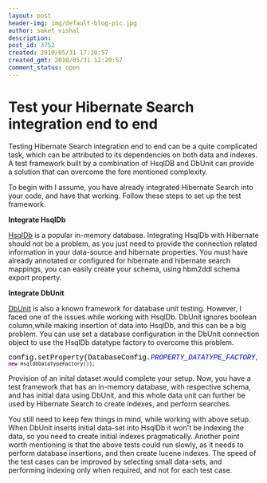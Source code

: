 ```yaml
---
layout: post
header-img: img/default-blog-pic.jpg
author: saket_vishal
description: 
post_id: 3752
created: 2010/05/31 17:20:57
created_gmt: 2010/05/31 12:20:57
comment_status: open
---
```


# Test your Hibernate Search integration end to end

<!--        @page { margin: 2cm }       P { margin-bottom: 0.21cm } -->

<p style="margin-bottom: 0cm;">Testing Hibernate Search integration end to end can be a quite complicated task, which can be attributed to its dependencies on both data and indexes. A test framework built by a combination of HsqlDB and DbUnit can provide a solution that can overcome the fore mentioned complexity.</p>

<!--more-->

<p style="margin-bottom: 0cm;"></p>

<p style="margin-bottom: 0cm;">To begin with I assume, you have already integrated Hibernate Search into your code, and have that  working. Follow these steps to set up the test framework.</p>

<p style="margin-bottom: 0cm;"><strong>Integrate HsqlDb</strong></p>

<p style="margin-bottom: 0cm;"><a href="http://hsqldb.org/" target="_blank">HsqlDb</a> is a popular in-memory database. Integrating HsqlDb with Hibernate should not be a problem, as you just need to provide the connection related information in your data-source and hibernate properties. You must have already annotated or configured for hibernate and hibernate search mappings, you can easily create your schema, using hbm2ddl schema export property.</p>

<p style="margin-bottom: 0cm;"></p>

<p style="margin-bottom: 0cm;"><strong>Integrate DbUnit</strong></p>

<p style="margin-bottom: 0cm;"><a href="http://www.dbunit.org/" target="_blank">DbUnit</a> is also a known framework for database unit testing. However, I faced one of the issues while working with HsqlDb. DbUnit ignores boolean column,while making insertion of data into HsqlDb, and this can be a big problem. You can use set a database configuration in the DbUnit connection object to use the HsqlDb datatype factory to overcome this problem.</p>

<p style="margin-bottom: 0cm;" align="LEFT"><span style="color: #000000;"><span style="font-family: Courier New,monospace;"><span style="color: #000000;"> config.setProperty(DatabaseConfig.</span><span style="color: #0000c0;"><em>PROPERTY_DATATYPE_FACTORY</em></span><span style="font-size: x-small;">,</span></span></span><span style="color: #7f0055;"><span style="font-family: Courier New,monospace;"><span style="font-size: x-small;"><strong>new</strong></span></span></span><span style="color: #000000;"><span style="font-family: Courier New,monospace;"><span style="font-size: x-small;"> HsqldbDataTypeFactory());</span></span></span></p>

<p style="margin-bottom: 0cm;" align="LEFT">Provision of an inital dataset would complete your setup. Now, you have a test framework that has an in-memory database, with respective schema, and has initial data using DbUnit, and this whole data unit can further be used by Hibernate Search to create indexes, and perform searches.</p>

<p style="margin-bottom: 0cm;" align="LEFT">You still need to keep few things in mind, while working with above setup. When DbUnit inserts initial data-set into HsqlDb it won't be indexing the data, so you need to create initial indexes pragmatically. Another point worth mentioning is that the above tests could run slowly, as it needs to perform database insertions, and then create lucene indexes. The speed of the test cases can be improved by selecting small data-sets, and performing indexing only when required, and not for each test case.</p>